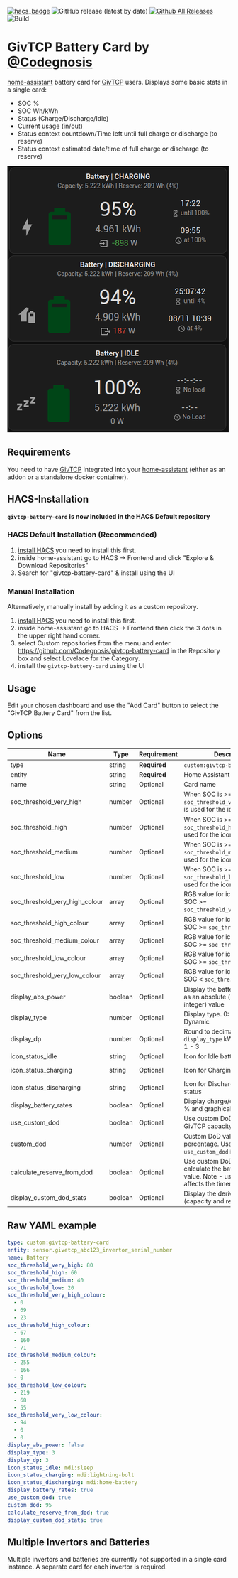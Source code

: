[![hacs_badge](https://img.shields.io/badge/HACS-Default-orange.svg?style=flat-square)](https://github.com/custom-components/hacs)
![GitHub release (latest by date)](https://img.shields.io/github/v/release/Codegnosis/givtcp-battery-card?style=flat-square)
[![Github All Releases](https://img.shields.io/github/downloads/Codegnosis/givtcp-battery-card/total.svg)]()
![Build](https://github.com/Codegnosis/givtcp-battery-card/actions/workflows/build.yml/badge.svg)

# GivTCP Battery Card by [@Codegnosis](https://www.github.com/Codegnosis)

[home-assistant](home-assistant.io) battery card for [GivTCP](https://github.com/britkat1980/giv_tcp) users. Displays
some basic stats in a single card:

- SOC %
- SOC Wh/kWh
- Status (Charge/Discharge/Idle)
- Current usage (in/out)
- Status context countdown/Time left until full charge or discharge (to reserve)
- Status context estimated date/time of full charge or discharge (to reserve)

![Preview](./preview.png)

## Requirements

You need to have [GivTCP](https://github.com/britkat1980/giv_tcp) integrated into your [home-assistant](home-assistant.io) (either as an addon or a standalone docker container).

## HACS-Installation

**`givtcp-battery-card` is now included in the HACS Default repository**

### HACS Default Installation (Recommended)

1. [install HACS](https://hacs.xyz/docs/installation/installation) you need to install this first.
2. inside home-assistant go to HACS -> Frontend and click "Explore & Download Repositories"
3. Search for "givtcp-battery-card" & install using the UI

### Manual Installation

Alternatively, manually install by adding it as a custom repository.

1. [install HACS](https://hacs.xyz/docs/installation/installation) you need to install this first.
2. inside home-assistant go to HACS -> Frontend then click the 3 dots in the upper right hand corner.
3. select Custom repositories from the menu and enter https://github.com/Codegnosis/givtcp-battery-card in the Repository box and select Lovelace for the Category.
4. install the `givtcp-battery-card` using the UI

## Usage

Edit your chosen dashboard and use the "Add Card" button to select the "GivTCP Battery Card" from the list.

## Options

| Name                           | Type      | Requirement  | Description                                                                                                 | Default              |
|--------------------------------|-----------|--------------|-------------------------------------------------------------------------------------------------------------|----------------------|
| type                           | string    | **Required** | `custom:givtcp-battery-card`                                                                                |                      |
| entity                         | string    | **Required** | Home Assistant entity ID.                                                                                   | `none`               |
| name                           | string    | Optional     | Card name                                                                                                   | `Battery`            |
| soc_threshold_very_high        | number    | Optional     | When SOC is >= this, `soc_threshold_very_high_colour` is used for the icon colour                           | `80`                 |
| soc_threshold_high             | number    | Optional     | When SOC is >= this, `soc_threshold_high_colour` is used for the icon colour                                | `60`                 |
| soc_threshold_medium           | number    | Optional     | When SOC is >= this, `soc_threshold_medium_colour` is used for the icon colour                              | `40`                 |
| soc_threshold_low              | number    | Optional     | When SOC is >= this, `soc_threshold_low_colour` is used for the icon colour                                 | `20`                 |
| soc_threshold_very_high_colour | array     | Optional     | RGB value for icon colour when SOC >= `soc_threshold_very_high`                                             | `[0, 69, 23]`        |
| soc_threshold_high_colour      | array     | Optional     | RGB value for icon colour when SOC >= `soc_threshold_high`                                                  | `[67, 160, 71]`      |
| soc_threshold_medium_colour    | array     | Optional     | RGB value for icon colour when SOC >= `soc_threshold_medium`                                                | `[255, 166, 0]`      |
| soc_threshold_low_colour       | array     | Optional     | RGB value for icon colour when SOC >= `soc_threshold_low`                                                   | `[219, 68, 55]`      |
| soc_threshold_very_low_colour  | array     | Optional     | RGB value for icon colour when SOC < `soc_threshold_low`                                                    | `[94, 0, 0]`         |
| display_abs_power              | boolean   | Optional     | Display the battery power usage as an absolute (unsigned integer) value                                     | `false`              |
| display_type                   | number    | Optional     | Display type. 0: Wh, 1: kWh, 2: Dynamic                                                                     | `3`                  |
| display_dp                     | number    | Optional     | Round to decimal places for `display_type` kWh or Dynamic. 1 - 3                                            | `3`                  |
| icon_status_idle               | string    | Optional     | Icon for Idle battery status                                                                                | `mdi:sleep`          |
| icon_status_charging           | string    | Optional     | Icon for Charging battery status                                                                            | `mdi:lightning-bolt` |
| icon_status_discharging        | string    | Optional     | Icon for Discharging battery status                                                                         | `mdi:home-battery`   |
| display_battery_rates          | boolean   | Optional     | Display charge/dischare rate as % and graphical bar                                                         | `true`               |
| use_custom_dod                 | boolean   | Optional     | Use custom DoD % to override GivTCP capacity & SoC values                                                   | `false`              |
| custom_dod                     | number    | Optional     | Custom DoD value as a percentage. Used when `use_custom_dod` is `true`                                      | `100`                |
| calculate_reserve_from_dod     | boolean   | Optional     | Use custom DoD value to also calculate the battery reserve value. Note - using this also affects the timers | `false `             |
| display_custom_dod_stats       | boolean   | Optional     | Display the derived custom DoD (capacity and reserve) stats                                                 | `true`               |

## Raw YAML example

```yaml
type: custom:givtcp-battery-card
entity: sensor.givetcp_abc123_invertor_serial_number
name: Battery
soc_threshold_very_high: 80
soc_threshold_high: 60
soc_threshold_medium: 40
soc_threshold_low: 20
soc_threshold_very_high_colour:
  - 0
  - 69
  - 23
soc_threshold_high_colour:
  - 67
  - 160
  - 71
soc_threshold_medium_colour:
  - 255
  - 166
  - 0
soc_threshold_low_colour:
  - 219
  - 68
  - 55
soc_threshold_very_low_colour:
  - 94
  - 0
  - 0
display_abs_power: false
display_type: 3
display_dp: 3
icon_status_idle: mdi:sleep
icon_status_charging: mdi:lightning-bolt
icon_status_discharging: mdi:home-battery
display_battery_rates: true
use_custom_dod: true
custom_dod: 95
calculate_reserve_from_dod: true
display_custom_dod_stats: true
```

## Multiple Invertors and Batteries

Multiple invertors and batteries are currently not supported in a single card instance. A separate card for each
invertor is required.
